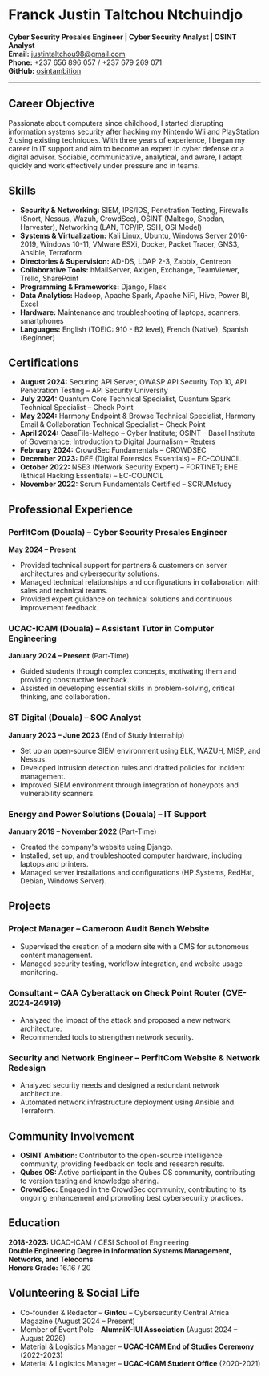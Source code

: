 # Franck Justin Taltchou Ntchuindjo

**Cyber Security Presales Engineer | Cyber Security Analyst | OSINT Analyst**  
**Email:** justintaltchou98@gmail.com  
**Phone:** +237 656 896 057 / +237 679 269 071  
**GitHub:** [osintambition](https://github.com/osintambition)  

---

## Career Objective
Passionate about computers since childhood, I started disrupting information systems security after hacking my Nintendo Wii and PlayStation 2 using existing techniques. With three years of experience, I began my career in IT support and aim to become an expert in cyber defense or a digital advisor. Sociable, communicative, analytical, and aware, I adapt quickly and work effectively under pressure and in teams.

## Skills
- **Security & Networking:** SIEM, IPS/IDS, Penetration Testing, Firewalls (Snort, Nessus, Wazuh, CrowdSec), OSINT (Maltego, Shodan, Harvester), Networking (LAN, TCP/IP, SSH, OSI Model)
- **Systems & Virtualization:** Kali Linux, Ubuntu, Windows Server 2016-2019, Windows 10-11, VMware ESXi, Docker, Packet Tracer, GNS3, Ansible, Terraform
- **Directories & Supervision:** AD-DS, LDAP 2-3, Zabbix, Centreon
- **Collaborative Tools:** hMailServer, Axigen, Exchange, TeamViewer, Trello, SharePoint
- **Programming & Frameworks:** Django, Flask
- **Data Analytics:** Hadoop, Apache Spark, Apache NiFi, Hive, Power BI, Excel
- **Hardware:** Maintenance and troubleshooting of laptops, scanners, smartphones
- **Languages:** English (TOEIC: 910 - B2 level), French (Native), Spanish (Beginner)

## Certifications
- **August 2024:** Securing API Server, OWASP API Security Top 10, API Penetration Testing – API Security University
- **July 2024:** Quantum Core Technical Specialist, Quantum Spark Technical Specialist – Check Point
- **May 2024:** Harmony Endpoint & Browse Technical Specialist, Harmony Email & Collaboration Technical Specialist – Check Point
- **April 2024:** CaseFile-Maltego – Cyber Institute; OSINT – Basel Institute of Governance; Introduction to Digital Journalism – Reuters
- **February 2024:** CrowdSec Fundamentals – CROWDSEC
- **December 2023:** DFE (Digital Forensics Essentials) – EC-COUNCIL
- **October 2022:** NSE3 (Network Security Expert) – FORTINET; EHE (Ethical Hacking Essentials) – EC-COUNCIL
- **November 2022:** Scrum Fundamentals Certified – SCRUMstudy

## Professional Experience
### PerfItCom (Douala) – **Cyber Security Presales Engineer**  
**May 2024 – Present**
- Provided technical support for partners & customers on server architectures and cybersecurity solutions.
- Managed technical relationships and configurations in collaboration with sales and technical teams.
- Provided expert guidance on technical solutions and continuous improvement feedback.

### UCAC-ICAM (Douala) – **Assistant Tutor in Computer Engineering**  
**January 2024 – Present** (Part-Time)
- Guided students through complex concepts, motivating them and providing constructive feedback.
- Assisted in developing essential skills in problem-solving, critical thinking, and collaboration.

### ST Digital (Douala) – **SOC Analyst**  
**January 2023 – June 2023** (End of Study Internship)
- Set up an open-source SIEM environment using ELK, WAZUH, MISP, and Nessus.
- Developed intrusion detection rules and drafted policies for incident management.
- Improved SIEM environment through integration of honeypots and vulnerability scanners.

### Energy and Power Solutions (Douala) – **IT Support**  
**January 2019 – November 2022** (Part-Time)
- Created the company's website using Django.
- Installed, set up, and troubleshooted computer hardware, including laptops and printers.
- Managed server installations and configurations (HP Systems, RedHat, Debian, Windows Server).

## Projects
### **Project Manager – Cameroon Audit Bench Website**
- Supervised the creation of a modern site with a CMS for autonomous content management.
- Managed security testing, workflow integration, and website usage monitoring.

### **Consultant – CAA Cyberattack on Check Point Router (CVE-2024-24919)**
- Analyzed the impact of the attack and proposed a new network architecture.
- Recommended tools to strengthen network security.

### **Security and Network Engineer – PerfItCom Website & Network Redesign**
- Analyzed security needs and designed a redundant network architecture.
- Automated network infrastructure deployment using Ansible and Terraform.

## Community Involvement
- **OSINT Ambition:** Contributor to the open-source intelligence community, providing feedback on tools and research results.
- **Qubes OS:** Active participant in the Qubes OS community, contributing to version testing and knowledge sharing.
- **CrowdSec:** Engaged in the CrowdSec community, contributing to its ongoing enhancement and promoting best cybersecurity practices.

## Education
**2018-2023:** UCAC-ICAM / CESI School of Engineering  
**Double Engineering Degree in Information Systems Management, Networks, and Telecoms**  
**Honors Grade:** 16.16 / 20

## Volunteering & Social Life
- Co-founder & Redactor – **Gintou** – Cybersecurity Central Africa Magazine (August 2024 – Present)
- Member of Event Pole – **AlumniX-IUI Association** (August 2024 – August 2026)
- Material & Logistics Manager – **UCAC-ICAM End of Studies Ceremony** (2022-2023)
- Material & Logistics Manager – **UCAC-ICAM Student Office** (2020-2021)
